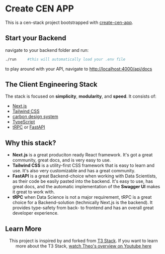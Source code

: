# Create CEN APP

This is a cen-stack project bootstrapped with [create-cen-app](https://www.npmjs.com/package/create-cen-app).

## Start your Backend

navigate to your backend folder and run:

```bash
./run     #this will automatically load your .env file
```

to play around with your API, navigate to [http://localhost:4000/api/docs](http://localhost:4000/api/docs)

<h2 id="about">The Client Engineering Stack</h2>

The stack is focused on **simplicity**, **modularity**, and **speed**. It consists of:

- [Next.js](https://nextjs.org)
- [Tailwind CSS](https://tailwindcss.com)
- [carbon design system](https://www.carbondesignsystem.com)
- [TypeScript](https://typescriptlang.org)
- [tRPC](https://trpc.io) or [FastAPI](https://fastapi.tiangolo.com)

## Why this stack?

- **Next.js** is a great produciton ready React framework. It's got a great community, great docs, and is very easy to use.
- **Tailwind CSS** is a utility-first CSS framework that is easy to learn and use. It's also very customizable and has a great community.
- **FastAPI** is a great Backend-choice when working with Data Scientists, as their code be easily pasted into the backend. It's easy to use, has great docs, and the automatic implementation of the **Swagger UI** makes it great to work with.
- **tRPC** when Data Science is not a major requirement, tRPC is a great choice for a Backend-solution (technically Next.js is the backend). It provides type-safety from back- to frontend and has an overall great developer experience.

## Learn More

<p align="center">This project is inspired by and forked from <a rel="noopener noreferrer" target="_blank" href="https://init.tips">T3 Stack</a>. If you want to learn more about the T3 Stack, <a href="http://www.youtube.com/watch?v=PbjHxIuHduU" target="_blank">
  watch Theo's overview on Youtube here
</a></p>
